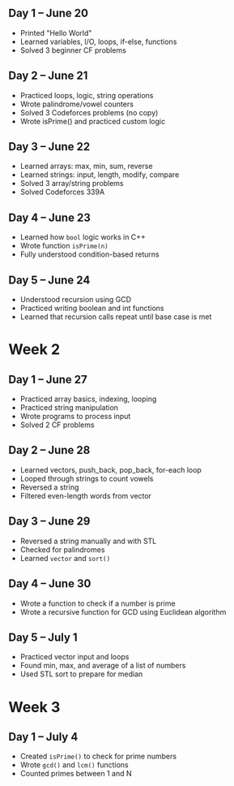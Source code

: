 ## Day 1 – June 20
- Printed "Hello World"
- Learned variables, I/O, loops, if-else, functions
- Solved 3 beginner CF problems

## Day 2 – June 21
- Practiced loops, logic, string operations
- Wrote palindrome/vowel counters
- Solved 3 Codeforces problems (no copy)
- Wrote isPrime() and practiced custom logic

## Day 3 – June 22
- Learned arrays: max, min, sum, reverse
- Learned strings: input, length, modify, compare
- Solved 3 array/string problems
- Solved Codeforces 339A

 ## Day 4 – June 23
- Learned how `bool` logic works in C++
- Wrote function `isPrime(n)`
- Fully understood condition-based returns

## Day 5 – June 24
- Understood recursion using GCD
- Practiced writing boolean and int functions
- Learned that recursion calls repeat until base case is met

# Week 2

## Day 1 – June 27
- Practiced array basics, indexing, looping
- Practiced string manipulation
- Wrote programs to process input
- Solved 2 CF problems

## Day 2 – June 28
- Learned vectors, push_back, pop_back, for-each loop
- Looped through strings to count vowels
- Reversed a string
- Filtered even-length words from vector

## Day 3 – June 29
- Reversed a string manually and with STL
- Checked for palindromes
- Learned `vector` and `sort()`

## Day 4 – June 30
- Wrote a function to check if a number is prime
- Wrote a recursive function for GCD using Euclidean algorithm

## Day 5 – July 1
- Practiced vector input and loops
- Found min, max, and average of a list of numbers
- Used STL sort to prepare for median

# Week 3 

## Day 1 – July 4
- Created `isPrime()` to check for prime numbers
- Wrote `gcd()` and `lcm()` functions
- Counted primes between 1 and N



